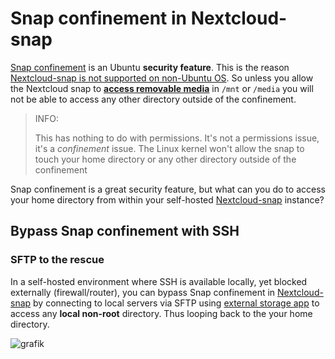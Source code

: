 # Snap confinement in Nextcloud-snap 

[Snap confinement](https://snapcraft.io/docs/snap-confinement) is an Ubuntu **security feature**. This is the reason [Nextcloud-snap is not supported on non-Ubuntu OS](https://github.com/nextcloud-snap/nextcloud-snap/wiki/Why-Ubuntu-is-the-only-supported-distro). So unless you allow the Nextcloud snap to [**access removable media**](https://github.com/nextcloud-snap/nextcloud-snap#removable-media) in `/mnt` or `/media` you will not be able to access any other directory outside of the confinement. 

> INFO: 
> 
>This has nothing to do with permissions. It's not a permissions issue, it's a *confinement* issue. The Linux kernel won't allow the snap to touch your home directory or any other directory outside of the confinement
>
Snap confinement is a great security feature, but what can you do to access your home directory from within your self-hosted [Nextcloud-snap](https://github.com/nextcloud-snap/nextcloud-snap)  instance?

## Bypass Snap confinement with SSH

### SFTP to the rescue

In a self-hosted environment where SSH is available locally, yet blocked externally (firewall/router), you can bypass Snap confinement in [Nextcloud-snap](https://github.com/nextcloud-snap/nextcloud-snap) by connecting to local servers via SFTP using [external storage app](https://docs.nextcloud.com/server/25/admin_manual/configuration_files/external_storage_configuration_gui.html#enabling-external-storage-support) to access any **local non-root** directory. Thus looping back to the your home directory.

![grafik](https://user-images.githubusercontent.com/54933878/218519969-ff6ae69f-1f29-4f2a-b1c7-a5429cebdac1.png)
